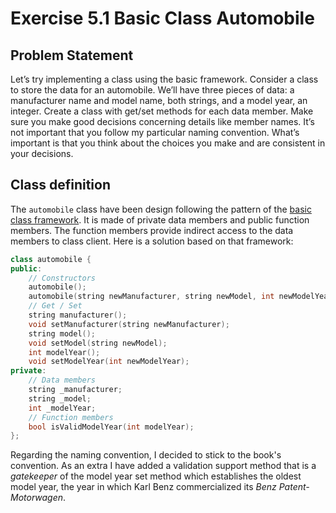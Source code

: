 # Exercise 5.1 Basic Class Automobile

## Problem Statement
Let’s try implementing a class using the basic framework. Consider a class to
store the data for an automobile. We’ll have three pieces of data: a
manufacturer name and model name, both strings, and a model year, an integer.
Create a class with get/set methods for each data member. Make sure you make
good decisions concerning details like member names. It’s not important that
you follow my particular naming convention. What’s important is that you think
about the choices you make and are consistent in your decisions.

## Class definition
The `automobile` class have been design following the pattern of the [basic
class framework][ref1]. It is made of private data members and public function
members. The function members provide indirect access to the data members to
class client. Here is a solution based on that framework:

```cpp
class automobile {
public:
    // Constructors
    automobile();
    automobile(string newManufacturer, string newModel, int newModelYear);
    // Get / Set
    string manufacturer();
    void setManufacturer(string newManufacturer);
    string model();
    void setModel(string newModel);
    int modelYear();
    void setModelYear(int newModelYear);
private:
    // Data members
    string _manufacturer;
    string _model;
    int _modelYear;
    // Function members
    bool isValidModelYear(int modelYear);
};
```
Regarding the naming convention, I decided to stick to the book's convention.
As an extra I have added a validation support method that is a *gatekeeper* of
the model year set method which establishes the oldest model year, the year in
which Karl Benz commercialized its *Benz Patent-Motorwagen*.

[ref1]:(https://github.com/SanzCeb/think-like-a-programmer/blob/main/exercises/chapter05/book-notes.md#the-basic-class-framework)